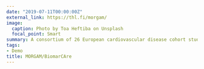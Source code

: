 ```yaml
---
date: "2019-07-11T00:00:00Z"
external_link: https://thl.fi/morgam/
image:
  caption: Photo by Toa Heftiba on Unsplash
  focal_point: Smart
summary: A consortium of 26 European cardiovascular disease cohort studies with >300,000 participants.
tags:
- Demo
title: MORGAM/BiomarCAre
---
```

